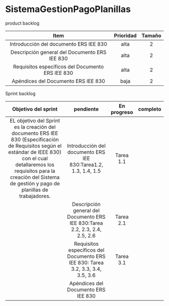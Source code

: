 # SistemaGestionPagoPlanillas
product backlog

| Item | Prioridad| Tamaño |
| :---:         |     :---:      |         :---: |
| Introducción del documento ERS IEE 830     | alta     | 2    |
| Descripción general del Documento ERS IEE 830   | alta     | 2    |
|Requisitos específicos del Documento ERS IEE 830  | alta     | 2    |
|Apéndices del Documento ERS IEE 830  | baja    | 2    |


Sprint backlog

| Objetivo del sprint | pendiente|En progreso |completo|
| :---:         |     :---:      |         :---: |:---:|
|EL objetivo del Sprint es la creación del documento ERS IEE 830 (Especificación de Requisitos según el estándar de IEEE 830) con el cual detallaremos los requisitos para la creación del Sistema de gestión y pago de planillas de trabajadores.|Introducción del documento ERS IEE 830:Tarea1.2, 1.3, 1.4, 1.5|Tarea 1.1||
||Descripción general del Documento ERS IEE 830:Tarea 2.2, 2.3, 2.4, 2.5, 2.6|Tarea 2.1||
||Requisitos específicos del Documento ERS IEE 830: Tarea 3.2, 3.3, 3.4, 3.5, 3.6|Tarea 3.1||
||Apéndices del Documento ERS IEE 830 |||

